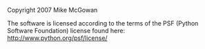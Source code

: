 Copyright 2007 Mike McGowan

The software is licensed according to the terms of the PSF (Python Software Foundation) license found here: http://www.python.org/psf/license/
